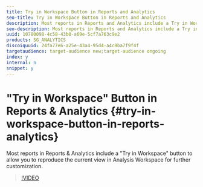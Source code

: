 ```yaml
---
title: Try in Workspace Button in Reports and Analytics
seo-title: Try in Workspace Button in Reports and Analytics
description: Most reports in Reports and Analytics include a Try in Workspace button to allow you to reproduce the current view in Analysis Workspace for further customization.
seo-description: Most reports in Reports and Analytics include a Try in Workspace button to allow you to reproduce the current view in Analysis Workspace for further customization.
uuid: 10780098-4c58-43b0-a69e-5cf7a763c9e2
products: SG_ANALYTICS
discoiquuid: 24fa77e6-a25e-43a4-95d4-a4c9ba7f9f4f
targetaudience: target-audience new;target-audience ongoing
index: y
internal: n
snippet: y
---
```


# "Try in Workspace" Button in Reports & Analytics {#try-in-workspace-button-in-reports-analytics}

Most reports in Reports & Analytics include a "Try in Workspace" button to allow you to reproduce the current view in Analysis Workspace for further customization.

>[!VIDEO](https://video.tv.adobe.com/v/23959/?quality=12)
